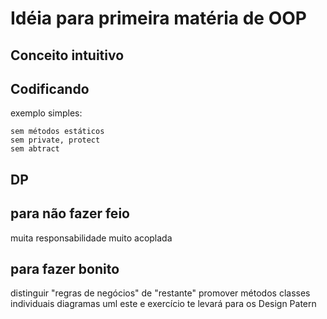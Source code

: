 Idéia para primeira matéria de OOP
===

Conceito intuitivo
---



Codificando
---

exemplo simples:

	sem métodos estáticos
	sem private, protect
	sem abtract


DP
---



para não fazer feio
---

muita responsabilidade
muito acoplada


para fazer bonito
---

distinguir "regras de negócios" de "restante"
promover métodos
classes individuais
diagramas uml
este e exercício te levará para os Design Patern
